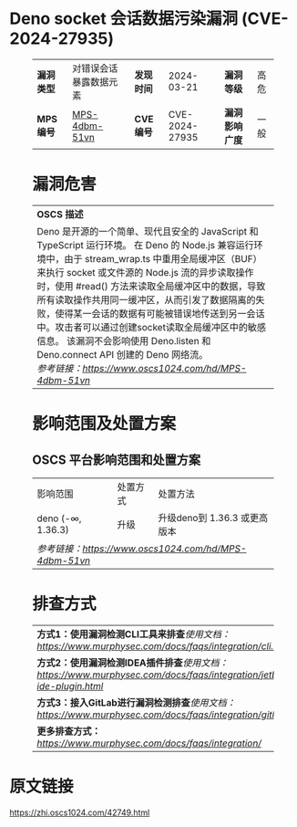 # Deno socket 会话数据污染漏洞 (CVE-2024-27935)
<figure class="wp-block-table">
    <table>
        <tbody>
        <tr>
            <td><strong>漏洞类型</strong></td>
            <td>对错误会话暴露数据元素</td>
            <td><strong>发现时间</strong></td>
            <td>2024-03-21</td>
            <td><strong>漏洞等级</strong></td>
            <td>高危</td>
        </tr>
        <tr>
            <td><strong>MPS编号</strong></td>
            <td><a href="https://www.oscs1024.com/hd/MPS-4dbm-51vn">MPS-4dbm-51vn</a></td>
            <td><strong>CVE编号</strong></td>
            <td>CVE-2024-27935</td>
            <td><strong>漏洞影响广度</strong></td>
            <td>一般</td>
        </tr>
        </tbody>
    </table>
</figure>


<figure class="wp-block-table">
    <h1 class="wp-block-heading">漏洞危害</h1>
    <table>
        <tbody>
        <tr>
            <td><strong>OSCS 描述</strong></td>
        </tr>
        <tr>
            <td>Deno 是开源的一个简单、现代且安全的 JavaScript 和 TypeScript 运行环境。
在 Deno 的 Node.js 兼容运行环境中，由于 stream_wrap.ts 中重用全局缓冲区（BUF）来执行 socket 或文件源的 Node.js 流的异步读取操作时，使用 #read() 方法来读取全局缓冲区中的数据，导致所有读取操作共用同一缓冲区，从而引发了数据隔离的失败，使得某一会话的数据有可能被错误地传送到另一会话中。攻击者可以通过创建socket读取全局缓冲区中的敏感信息。
该漏洞不会影响使用 Deno.listen 和 Deno.connect API 创建的 Deno 网络流。<br><em>参考链接：<a
                    href="https://www.oscs1024.com/hd/MPS-4dbm-51vn">https://www.oscs1024.com/hd/MPS-4dbm-51vn</a></em>
            </td>
        </tr>
        </tbody>
    </table>
</figure>


<figure class="wp-block-table alignleft">
    <h1 class="wp-block-heading">影响范围及处置方案</h1>
    <h2 class="wp-block-heading"><strong>OSCS</strong> <strong>平台影响范围和处置方案</strong></h2>
    <table>
        <tbody>
        <tr>
            <td>影响范围</td>
            <td>处置方式</td>
            <td>处置方法</td>
        </tr>
        <tr><td rowspan="1">deno (-∞, 1.36.3)</td><td>升级</td><td>升级deno到 1.36.3 或更高版本</td></tr>
        <tr>
            <td colspan="3"><em>参考链接：</em><em><a
                    href="https://www.oscs1024.com/hd/MPS-4dbm-51vn">https://www.oscs1024.com/hd/MPS-4dbm-51vn</a></em></td>
        </tr>
        </tbody>
    </table>
</figure>


<figure class="wp-block-table">
    <h1 class="wp-block-heading">排查方式</h1>
    <table>
        <tbody>
        <tr>
            <td><strong>方式1：使用漏洞检测CLI工具来排查</strong><em>使用文档：<a
                    href="https://www.murphysec.com/docs/faqs/integration/cli.html">https://www.murphysec.com/docs/faqs/integration/cli.html</a></em>
            </td>
        </tr>
        <tr>
            <td><strong>方式2：使用漏洞检测IDEA插件排查</strong><em>使用文档：<a
                    href="https://www.murphysec.com/docs/faqs/integration/jetbrains-ide-plugin.html">https://www.murphysec.com/docs/faqs/integration/jetbrains-ide-plugin.html</a></em>
            </td>
        </tr>
        <tr>
            <td><strong>方式3：接入GitLab进行漏洞检测排查</strong><em>使用文档：<a
                    href="https://www.murphysec.com/docs/faqs/integration/gitlab.html">https://www.murphysec.com/docs/faqs/integration/gitlab.html</a></em>
            </td>
        </tr>
        <tr>
            <td><strong>更多排查方式：</strong><em><a
                    href="https://www.murphysec.com/docs/faqs/integration/">https://www.murphysec.com/docs/faqs/integration/</a></em>
            </td>
        </tr>
        </tbody>
    </table>
</figure>
<h1>原文链接</h1>
<p><a href="https://zhi.oscs1024.com/42749.html">https://zhi.oscs1024.com/42749.html</a></p>